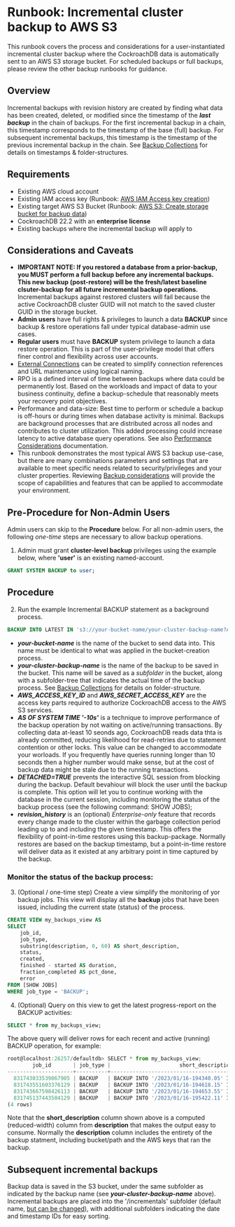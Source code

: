 # Runbook: Incremental cluster backup to AWS S3

This runbook covers the process and considerations for a user-instantiated incremental cluster backup where the CockroachDB data is automatically sent to an AWS S3 storage bucket.
For scheduled backups or full backups, please review the other backup runbooks for guidance.

## Overview

Incremental backups with revision history are created by finding what data has been created, deleted, or modified since the timestamp of the **_last backup_** in the chain of backups.
For the first incremental backup in a chain, this timestamp corresponds to the timestamp of the base (full) backup.
For subsequent incremental backups, this timestamp is the timestamp of the previous incremental backup in the chain.
See [Backup Collections](https://www.cockroachlabs.com/docs/stable/take-full-and-incremental-backups.html#backup-collections) for details on timestamps & folder-structures.

## Requirements

- Existing AWS cloud account
- Existing IAM access key (Runbook: [AWS IAM Access key creation](AWS-IAM-access-key.md))
- Existing target AWS S3 Bucket (Runbook: [AWS S3: Create storage bucket for backup data](AWS-create-s3-bucket.md))
- CockroachDB 22.2 with an **enterprise license**
- Existing backups where the incremental backup will apply to

## Considerations and Caveats

- **IMPORTANT NOTE: If you restored a database from a prior-backup, you MUST perform a full backup before any incremental backups. This new backup (post-restore) will be the fresh/latest baseline clsuter-backup for all future incremental backup operations.** Incremental backups against restored clusters will fail because the active CockroachDB cluster GUID will not match to the saved cluster GUID in the storage bucket.
- **Admin users** have full rights & privileges to launch a data **BACKUP** since backup & restore operations fall under typical database-admin use cases.
- **Regular users** must have **BACKUP** system privilege to launch a data restore operation. This is part of the user-privilege model that offers finer control and flexibility across user accounts.
- [External Connections](https://www.cockroachlabs.com/docs/stable/create-external-connection.html) can be created to simplify connection references and URL maintenance using logical naming.
- RPO is a defined interval of time between backups where data could be permanently lost.
  Based on the workloads and impact of data to your business continuity, define a backup-schedule that reasonably meets your recovery point objectives. 
- Performance and data-size:
  Best time to perform or schedule a backup is off-hours or during times when database activity is minimal.
  Backups are background processes that are distributed across all nodes and contributes to cluster utilization.
  This added processing could increase latency to active database query operations. 
  See also [Performance Considerations](https://www.cockroachlabs.com/docs/stable/backup.html#performance) documentation.
- This runbook demonstrates the most typical AWS S3 backup use-case, but there are many combinations parameters and settings that are available to meet specific needs related to security/privileges and your cluster properties.
  Reviewing [Backup considerations](https://www.cockroachlabs.com/docs/stable/backup.html#considerations) will provide the scope of capabilities and features that can be applied to accommodate your environment.

## Pre-Procedure for Non-Admin Users

Admin users can skip to the **Procedure** below.
For all non-admin users, the following _one-time_ steps are necessary to allow backup operations.

1. Admin must grant **cluster-level backup** privileges using the example below, where **'user'** is an existing named-account.

```sql
GRANT SYSTEM BACKUP to user;
```

## Procedure

2. Run the example Incremental BACKUP statement as a background process.

```sql
BACKUP INTO LATEST IN 's3://your-bucket-name/your-cluster-backup-name?AWS_ACCESS_KEY_ID=AKIAXXXXXXXX&AWS_SECRET_ACCESS_KEY=YYYYYYYYYYYY' AS OF SYSTEM TIME '-10s' WITH OPTIONS (DETACHED=TRUE, revision_history);
```

- **_your-bucket-name_** is the name of the bucket to send data into.
  This name must be identical to what was applied in the bucket-creation process.
- **_your-cluster-backup-name_** is the name of the backup to be saved in the bucket.  This name will be saved as a _subfolder_ in the bucket, along with a subfolder-tree that indicates the actual time of the backup process. See [Backup Collections](https://www.cockroachlabs.com/docs/stable/take-full-and-incremental-backups.html#backup-collections) for details on folder-structure.
- **_AWS_ACCESS_KEY_ID_** and **_AWS_SECRET_ACCESS_KEY_** are the access key parts required to authorize CockroachDB access to the AWS S3 services.
- **_AS OF SYSTEM TIME '-10s'_** is a technique to improve performance of the backup operation by not waiting on active/running transactions. By collecting data at-least 10 seonds ago, CockroachDB reads data thta is already committed, reducing likelihood for read-retries due to statement contention or other locks.
  This value can be changed to accommodate your worloads.  If you frequently have queries running longer than 10 seconds then a higher number would make sense, but at the cost of backup data might be stale due to the running transactions.
- **_DETACHED=TRUE_** prevents the interactive SQL session from blocking during the backup.
  Default bevahiour will block the user until the backup is complete.
  This option will let you to continue working with the database in the current session, including monitoring the status of the backup process (see the following command: SHOW JOBS);
- **_revision_history_** is an (optional) _Enterprise-only_ feature that records every change made to the cluster within the garbage collection period leading up to and including the given timestamp.
  This offers the flexibility of point-in-time restores using this backup-package.  Normally restores are based on the backup timestamp, but a point-in-time restore will deliver data as it existed at any arbitrary point in time captured by the backup.

### Monitor the status of the backup process:

3. (Optional / one-time step) Create a view simplify the monitoring of yor backup jobs.
  This view will display all the **backup** jobs that have been issued, including the current state (status) of the process.

```sql
CREATE VIEW my_backups_view AS
SELECT
    job_id,
    job_type,
    substring(description, 0, 60) AS short_description,
    status,
    created,
    finished - started AS duration,
    fraction_completed AS pct_done,
    error
FROM [SHOW JOBS]
WHERE job_type = 'BACKUP';
```

4. (Optional) Query on this view to get the latest progress-report on the BACKUP activities:

```sql
SELECT * from my_backups_view;
```

  The above query will deliver rows for each recent and active (running) BACKUP operation, for example:

```js
root@localhost:26257/defaultdb> SELECT * from my_backups_view;
        job_id       | job_type |                      short_description                      |  status   |          created           |    duration     | pct_done | error
---------------------+----------+-------------------------------------------------------------+-----------+----------------------------+-----------------+----------+--------
  831743033539067905 | BACKUP   | BACKUP INTO '/2023/01/16-194340.05' IN 's3://mz-cockroachdb | succeeded | 2023-01-16 19:43:50.050853 | 00:00:29.751453 |        1 |
  831743551603376129 | BACKUP   | BACKUP INTO '/2023/01/16-194618.15' IN 's3://mz-cockroachdb | succeeded | 2023-01-16 19:46:28.15171  | 00:00:30.121611 |        1 |
  831743667598426113 | BACKUP   | BACKUP INTO '/2023/01/16-194653.55' IN 's3://mz-cockroachdb | succeeded | 2023-01-16 19:47:03.551698 | 00:00:29.815018 |        1 |
  831745137443504129 | BACKUP   | BACKUP INTO '/2023/01/16-195422.11' IN 's3://mz-cockroachdb | running   | 2023-01-16 19:54:32.112309 | NULL            |        0 |
(4 rows)
```

  Note that the **short_description** column shown above is a computed (reduced-width) column from **description** that makes the output easy to consume.
  Normally the **description** column includes the entirety of the backup statment, including bucket/path and the AWS keys that ran the backup.

## Subsequent incremental backups

Backup data is saved in the S3 bucket, under the same subfolder as indicated by the backup name (see **_your-cluster-backup-name_** above).
Incremental backups are placed into the '/incrementals' subfolder (default name, [but can be changed](https://www.cockroachlabs.com/docs/stable/backup.html#parameters)), with additional subfolders indicating the date and timestamp IDs for easy sorting.
